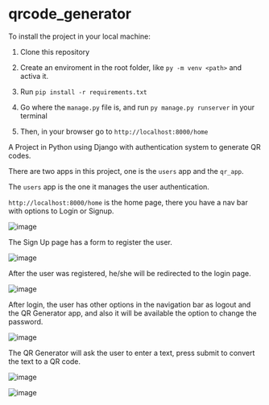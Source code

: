 # qrcode_generator

To install the project in your local machine:

1. Clone this repository

2. Create an enviroment in the root folder, like `py -m venv <path>` and activa it.

3. Run `pip install -r requirements.txt`

4. Go where the `manage.py` file is, and run `py manage.py runserver` in your terminal

5. Then, in your browser go to `http://localhost:8000/home`


A Project in Python using Django with authentication system to generate QR codes.

There are two apps in this project, one is the `users` app and the `qr_app`.

The `users` app is the one it manages the user authentication.

`http://localhost:8000/home` is the home page, there you have a nav bar with options to Login or Signup.

![image](https://user-images.githubusercontent.com/70811425/192155112-f956cde0-9719-48fc-80b6-17f183e95a6b.png)

The Sign Up page has a form to register the user.

![image](https://user-images.githubusercontent.com/70811425/192155275-1a54014f-da7e-401e-aa2f-03167ff826df.png)

After the user was registered, he/she will be redirected to the login page.

![image](https://user-images.githubusercontent.com/70811425/192155399-f0ea68ad-9e1c-470b-846d-f6263ac45216.png)

After login, the user has other options in the navigation bar as logout and the QR Generator app, and also it will be available the option to change the password.

![image](https://user-images.githubusercontent.com/70811425/192155468-b6826115-2cdf-4090-a3a3-1b01c440335a.png)


The QR Generator will ask the user to enter a text, press submit to convert the text to a QR code.

![image](https://user-images.githubusercontent.com/70811425/192155594-248ab609-f0e9-4fab-8fd1-4faf1ddd0d13.png)

![image](https://user-images.githubusercontent.com/70811425/192155673-0b224ca5-cc26-4c9c-8a6f-6b240f29c322.png)

